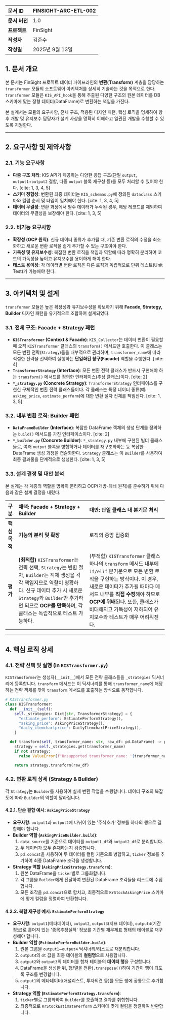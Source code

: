 | 문서 ID       | FINSIGHT-ARC-ETL-002 |
| :------------ | :------------------- |
| **문서 버전** | 1.0                  |
| **프로젝트**  | FinSight             |
| **작성자**    | 김준수               |
| **작성일**    | 2025년 9월 13일      |

## 1. 문서 개요

본 문서는 FinSight 프로젝트 데이터 파이프라인의 **변환(Transform)** 계층을 담당하는 `transformer` 모듈의 소프트웨어 아키텍처를 상세히 기술하는 것을 목적으로 한다. `transformer` 모듈은 `KIS_API_hook`을 통해 추출된 다양한 구조의 원본 데이터를 DB 스키마에 맞는 정형 데이터(DataFrame)로 변환하는 책임을 가진다.

본 설계서는 모듈의 요구사항, 전체 구조, 적용된 디자인 패턴, 핵심 로직을 명세하여 향후 개발 및 유지보수 담당자가 설계 사상을 명확히 이해하고 일관된 개발을 수행할 수 있도록 지원한다.

---

## 2. 요구사항 및 제약사항

### 2.1. 기능 요구사항

- **다중 구조 처리**: KIS API가 제공하는 다양한 응답 구조(단일 `output`, `output1`+`output2` 결합, 다중 `output` 블록 재구성 등)를 모두 처리할 수 있어야 한다. [cite: 1, 3, 4, 5]
- **스키마 정합성**: 변환된 최종 데이터는 `KIS_schemas.py`에 정의된 `dataclass` 스키마와 컬럼 순서 및 타입이 일치해야 한다. [cite: 1, 3, 4, 5]
- **데이터 무결성**: 변환 과정에서 필수 데이터가 누락된 경우, 해당 레코드를 제외하여 데이터의 무결성을 보장해야 한다. [cite: 1, 3, 5]

### 2.2. 비기능 요구사항

- **확장성 (OCP 원칙)**: 신규 데이터 종류가 추가될 때, 기존 변환 로직의 수정을 최소화하고 새로운 변환 로직을 쉽게 추가할 수 있는 구조여야 한다.
- **가독성 및 유지보수성**: 복잡한 변환 로직을 책임과 역할에 따라 명확히 분리하여 코드의 가독성을 높이고 유지보수를 용이하게 해야 한다.
- **테스트 용이성**: 각 데이터별 변환 로직은 다른 로직과 독립적으로 단위 테스트(Unit Test)가 가능해야 한다.

---

## 3. 아키텍처 및 설계

`transformer` 모듈은 높은 확장성과 유지보수성을 확보하기 위해 **Facade, Strategy, Builder** 디자인 패턴을 유기적으로 조합하여 설계되었다.

### 3.1. 전체 구조: Facade + Strategy 패턴

- **`KISTransformer` (Context & Facade)**: `KIS_Collector`는 데이터 변환이 필요할 때 오직 `KISTransformer` 클래스의 `transform()` 메서드만 호출한다. 이 클래스는 모든 변환 전략(`Strategy`)들을 내부적으로 관리하며, `transformer_name`에 따라 적절한 전략을 선택하여 실행하는 **단일화된 창구(Facade)** 역할을 수행한다. [cite: 4]
- **`TransformerStrategy` (Interface)**: 모든 변환 전략 클래스가 반드시 구현해야 하는 `transform()` 메서드를 정의한 인터페이스(추상 클래스)이다. [cite: 2]
- **`*_strategy.py` (Concrete Strategy)**: `TransformerStrategy` 인터페이스를 구현한 구체적인 변환 전략 클래스들이다. 각 클래스는 특정 데이터 종류(예: `asking_price`, `estimate_perform`)에 대한 변환 절차 전체를 책임진다. [cite: 1, 3, 5]

### 3.2. 내부 변환 로직: Builder 패턴

- **`DataFrameBuilder` (Interface)**: 복잡한 DataFrame 객체의 생성 단계를 정의하는 `build()` 메서드를 가진 인터페이스이다. [cite: 2]
- **`*_builder.py` (Concrete Builder)**: `*_strategy.py` 내부에 구현된 빌더 클래스들로, 여러 `output` 블록을 병합하거나 데이터를 재구조화하는 등 복잡한 DataFrame 생성 과정을 캡슐화한다. `Strategy` 클래스는 이 `Builder`를 사용하여 최종 결과물을 단계적으로 생성한다. [cite: 1, 3, 5]

### 3.3. 설계 결정 및 대안 분석

본 설계는 각 계층의 역할을 명확히 분리하고 OCP(개방-폐쇄 원칙)를 준수하기 위해 다음과 같은 설계 결정을 내렸다.

| 구분          | **채택: Facade + Strategy + Builder**                                                                                                                                                                                                                       | **대안: 단일 클래스 내 분기문 처리**                                                                                                                                                                                                                                                                          |
| :------------ | :---------------------------------------------------------------------------------------------------------------------------------------------------------------------------------------------------------------------------------------------------------- | :------------------------------------------------------------------------------------------------------------------------------------------------------------------------------------------------------------------------------------------------------------------------------------------------------------ |
| **핵심 목적** | **기능의 분리 및 확장**                                                                                                                                                                                                                                     | 로직의 중앙 집중화                                                                                                                                                                                                                                                                                            |
| **평가**      | **(최적합)** `KISTransformer`는 전략 선택, `Strategy`는 변환 절차, `Builder`는 객체 생성을 각각 책임지므로 역할이 명확하다. 신규 데이터 추가 시 새로운 `Strategy`와 `Builder`만 추가하면 되므로 **OCP를 만족**하며, 각 클래스는 독립적으로 테스트 가능하다. | (부적합) `KISTransformer` 클래스 하나의 `transform` 메서드 내부에 `if/elif` 분기문으로 모든 변환 로직을 구현하는 방식이다. 이 경우, 새로운 데이터가 추가될 때마다 메서드 내부를 **직접 수정**해야 하므로 **OCP에 위배**된다. 또한, 클래스가 비대해지고 가독성이 저하되어 유지보수와 테스트가 매우 어려워진다. |

---

## 4. 핵심 로직 상세

### 4.1. 전략 선택 및 실행 (in `KISTransformer.py`)

`KISTransformer`는 생성자(`__init__`)에서 모든 전략 클래스들을 `_strategies` 딕셔너리에 등록합니다. `transform` 메서드는 이 딕셔너리를 통해 `transformer_name`에 해당하는 전략 객체를 찾아 `transform` 메서드를 호출하는 방식으로 동작합니다.

```python
# KISTransformer.py
class KISTransformer:
  def __init__(self):
    self._strategies: Dict[str, TransformerStrategy] = {
      "estimate_perform": EstimatePerformStrategy(),
      "asking_price": AskingPriceStrategy(),
      "daily_itemchartprice": DailyItemchartPriceStrategy(),
    }

  def transform(self, transformer_name: str, raw_df: pd.DataFrame) -> pd.DataFrame:
    strategy = self._strategies.get(transformer_name)
    if not strategy:
      raise ValueError(f"Unsupported transformer_name: '{transformer_name}'")

    return strategy.transform(raw_df)
```

### 4.2. 변환 로직 상세 (Strategy & Builder)

각 `Strategy`는 `Builder`를 사용하여 실제 변환 작업을 수행합니다. 데이터 구조의 복잡도에 따라 `Builder`의 역할이 달라집니다.

#### 4.2.1. 단순 결합 예시: `AskingPriceStrategy`

- **요구사항**: `output1`과 `output2`에 나뉘어 있는 '주식호가' 정보를 하나의 행으로 결합해야 합니다.
- **Builder 역할 (`AskingPriceBuilder.build`)**:
  1.  `data_source`를 기준으로 데이터를 `output1_df`와 `output2_df`로 분리합니다.
  2.  두 데이터가 모두 존재하는지 검증합니다.
  3.  `pd.concat`을 사용하여 두 데이터를 컬럼 기준으로 병합하고, `ticker` 정보를 추가하여 최종 DataFrame 조각을 생성합니다.
- **Strategy 역할 (`AskingPriceStrategy.transform`)**:
  1.  원본 DataFrame을 `ticker`별로 그룹화합니다.
  2.  각 그룹을 `Builder`에게 전달하여 변환된 DataFrame 조각들을 리스트에 수집합니다.
  3.  모든 조각을 `pd.concat`으로 합치고, 최종적으로 `KrStockAskingPrice` 스키마에 맞게 컬럼을 정렬하여 반환합니다.

#### 4.2.2. 복합 재구성 예시: `EstimatePerformStrategy`

- **요구사항**: `output1`(메타데이터), `output2`, `output3`(지표 데이터), `output4`(기간 정보)로 흩어져 있는 '종목추정실적' 정보를 기간별 재무제표 형태의 테이블로 재구성해야 합니다.
- **Builder 역할 (`EstimatePerformBuilder.build`)**:
  1.  원본 그룹을 `output1`~`output4` 딕셔너리/리스트로 재분리합니다.
  2.  `output4`의 `dt` 값을 최종 테이블의 **컬럼명**으로 사용합니다.
  3.  `output2`와 `output3`의 데이터를 합쳐 테이블의 **데이터 행**을 구성합니다.
  4.  DataFrame을 생성한 뒤, 행/열을 전환(`.transpose()`)하여 기간이 행이 되도록 구조를 변경합니다.
  5.  `output1`의 메타데이터(애널리스트, 투자의견 등)를 모든 행에 공통으로 추가합니다.
- **Strategy 역할 (`EstimatePerformStrategy.transform`)**:
  1.  `ticker`별로 그룹화하여 `Builder`를 호출하고 결과를 취합합니다.
  2.  최종적으로 `KrStockEstimatePerform` 스키마에 맞게 컬럼을 정렬하여 반환합니다.
